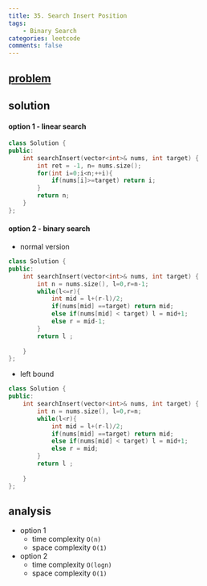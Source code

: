 ```yaml
---
title: 35. Search Insert Position
tags:  
    - Binary Search
categories: leetcode
comments: false
---
```




## [problem](https://leetcode.com/problems/search-insert-position/)


## solution

#### option 1 - linear search
```c++
class Solution {
public:
    int searchInsert(vector<int>& nums, int target) {
        int ret = -1, n= nums.size();
        for(int i=0;i<n;++i){
            if(nums[i]>=target) return i;
        }
        return n;
    }
};
```

#### option 2 - binary search

- normal version

```c++
class Solution {
public:
    int searchInsert(vector<int>& nums, int target) {
        int n = nums.size(), l=0,r=n-1;
        while(l<=r){
            int mid = l+(r-l)/2;
            if(nums[mid] ==target) return mid;
            else if(nums[mid] < target) l = mid+1;
            else r = mid-1;
        }
        return l ;
        
    }
};
```
- left bound
```c++
class Solution {
public:
    int searchInsert(vector<int>& nums, int target) {
        int n = nums.size(), l=0,r=n;
        while(l<r){
            int mid = l+(r-l)/2;
            if(nums[mid] ==target) return mid;
            else if(nums[mid] < target) l = mid+1;
            else r = mid;
        }
        return l ;
        
    }
};
```

## analysis
- option 1
    - time complexity `O(n)`
    - space complexity `O(1)`
- option 2
    - time complexity `O(logn)`
    - space complexity `O(1)`